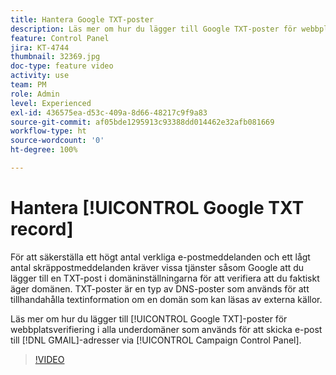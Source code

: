```yaml
---
title: Hantera Google TXT-poster
description: Läs mer om hur du lägger till Google TXT-poster för webbplatsverifiering i underdomäner som används för att skicka e-postmeddelanden till GMAIL-adresser via kontrollpanelen i Campaign.
feature: Control Panel
jira: KT-4744
thumbnail: 32369.jpg
doc-type: feature video
activity: use
team: PM
role: Admin
level: Experienced
exl-id: 436575ea-d53c-409a-8d66-48217c9f9a83
source-git-commit: af05bde1295913c93388dd014462e32afb081669
workflow-type: ht
source-wordcount: '0'
ht-degree: 100%

---
```


# Hantera [!UICONTROL Google TXT record]

För att säkerställa ett högt antal verkliga e-postmeddelanden och ett lågt antal skräppostmeddelanden kräver vissa tjänster såsom Google att du lägger till en TXT-post i domäninställningarna för att verifiera att du faktiskt äger domänen. TXT-poster är en typ av DNS-poster som används för att tillhandahålla textinformation om en domän som kan läsas av externa källor.

Läs mer om hur du lägger till [!UICONTROL Google TXT]-poster för webbplatsverifiering i alla underdomäner som används för att skicka e-post till [!DNL GMAIL]-adresser via [!UICONTROL Campaign Control Panel].

>[!VIDEO](https://video.tv.adobe.com/v/32369?quality=12&learn=0n)
